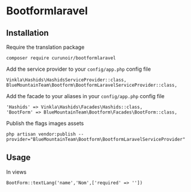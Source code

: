 # Bootformlaravel


## Installation

Require the translation package 

    composer require curunoir/bootformlaravel

Add the service provider to your `config/app.php` config file

    Vinkla\Hashids\HashidsServiceProvider::class,
    BlueMountainTeam\Bootform\BootformLaravelServiceProvider::class,
    
Add the facade to your aliases in your `config/app.php` config file

    'Hashids' => Vinkla\Hashids\Facades\Hashids::class,
    'BootForm' => BlueMountainTeam\Bootform\Facades\BootForm::class,
    
Publish the flags images assets

    php artisan vendor:publish --provider="BlueMountainTeam\Bootform\BootformLaravelServiceProvider"
    

## Usage

In views

    BootForm::textLang('name','Nom',['required' => ''])


